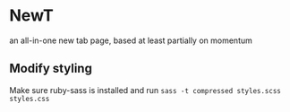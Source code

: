 # NewT
an all-in-one new tab page, based at least partially on momentum

## Modify styling

Make sure ruby-sass is installed and run `sass -t compressed styles.scss styles.css`
